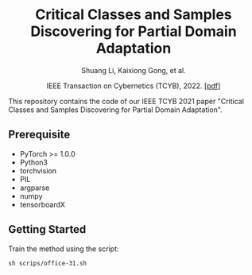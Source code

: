 <div align="center">
 
# Critical Classes and Samples Discovering for Partial Domain Adaptation

Shuang Li, Kaixiong Gong, et al.

IEEE Transaction on Cybernetics (TCYB), 2022.  [[pdf](https://scholar.google.com/citations?view_op=view_citation&hl=zh-CN&user=kBVshUUAAAAJ&citation_for_view=kBVshUUAAAAJ:Se3iqnhoufwC)]
 
</div>
 
This repository contains the code of our IEEE TCYB 2021 paper "Critical Classes and Samples Discovering for Partial Domain Adaptation".

## Prerequisite

- PyTorch >= 1.0.0
- Python3
- torchvision
- PIL
- argparse
- numpy
- tensorboardX

## Getting Started

Train the method using the script:

```
sh scrips/office-31.sh
```
